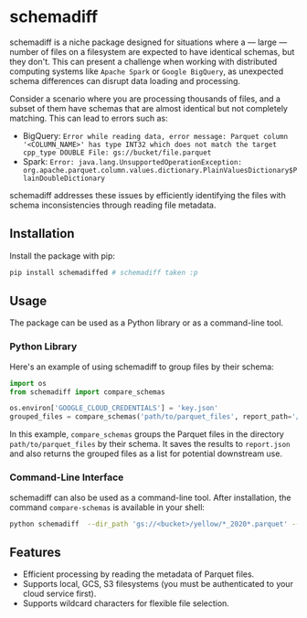 # schemadiff

schemadiff is a niche package designed for situations where a — large — number of files on a filesystem are expected to have identical schemas, but they don't. This can present a challenge when working with distributed computing systems like `Apache Spark` or `Google BigQuery`, as unexpected schema differences can disrupt data loading and processing.

Consider a scenario where you are processing thousands of files, and a subset of them have schemas that are almost identical but not completely matching. This can lead to errors such as:

- BigQuery: `Error while reading data, error message: Parquet column '<COLUMN_NAME>' has type INT32 which does not match the target cpp_type DOUBLE File: gs://bucket/file.parquet`
- Spark: `Error: java.lang.UnsupportedOperationException: org.apache.parquet.column.values.dictionary.PlainValuesDictionary$PlainDoubleDictionary`

schemadiff addresses these issues by efficiently identifying the files with schema inconsistencies through reading file metadata.

## Installation

Install the package with pip:

```bash
pip install schemadiffed # schemadiff taken :p
```

## Usage

The package can be used as a Python library or as a command-line tool.

### Python Library

Here's an example of using schemadiff to group files by their schema:

```python
import os
from schemadiff import compare_schemas

os.environ['GOOGLE_CLOUD_CREDENTIALS'] = 'key.json'
grouped_files = compare_schemas('path/to/parquet_files', report_path='/desired/path/to/report.json')
```

In this example, `compare_schemas` groups the Parquet files in the directory `path/to/parquet_files` by their schema. It saves the results to `report.json` and also returns the grouped files as a list for potential downstream use.

### Command-Line Interface

schemadiff can also be used as a command-line tool. After installation, the command `compare-schemas` is available in your shell:

```bash
python schemadiff  --dir_path 'gs://<bucket>/yellow/*_2020*.parquet' --fs_type 'gcs' --report_path 'report.json' --return_type 'as_list'
```

## Features

- Efficient processing by reading the metadata of Parquet files.
- Supports local, GCS, S3 filesystems (you must be authenticated to your cloud service first).
- Supports wildcard characters for flexible file selection.